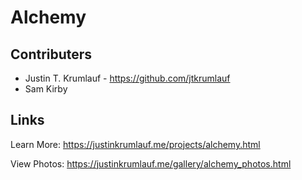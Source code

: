 # Alchemy

## Contributers
- Justin T. Krumlauf - https://github.com/jtkrumlauf
- Sam Kirby

## Links
Learn More: https://justinkrumlauf.me/projects/alchemy.html

View Photos: https://justinkrumlauf.me/gallery/alchemy_photos.html


